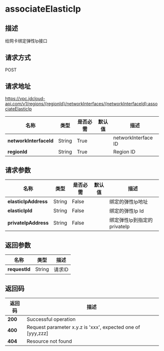 # associateElasticIp


## 描述
给网卡绑定弹性Ip接口

## 请求方式
POST

## 请求地址
https://vpc.jdcloud-api.com/v1/regions/{regionId}/networkInterfaces/{networkInterfaceId}:associateElasticIp

|名称|类型|是否必需|默认值|描述|
|---|---|---|---|---|
|**networkInterfaceId**|String|True| |networkInterface ID|
|**regionId**|String|True| |Region ID|

## 请求参数
|名称|类型|是否必需|默认值|描述|
|---|---|---|---|---|
|**elasticIpAddress**|String|False| |绑定的弹性Ip地址|
|**elasticIpId**|String|False| |绑定的弹性Ip Id|
|**privateIpAddress**|String|False| |绑定弹性Ip到指定的privateIp|


## 返回参数
|名称|类型|描述|
|---|---|---|
|**requestId**|String|请求ID|


## 返回码
|返回码|描述|
|---|---|
|**200**|Successful operation|
|**400**|Request parameter x.y.z is 'xxx', expected one of [yyy,zzz]|
|**404**|Resource not found|

